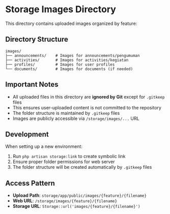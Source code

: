 # Storage Images Directory

This directory contains uploaded images organized by feature:

## Directory Structure
```
images/
├── announcements/    # Images for announcements/pengumuman
├── activities/       # Images for activities/kegiatan
├── profiles/         # Images for user profiles
└── documents/        # Images for documents (if needed)
```

## Important Notes

- All uploaded files in this directory are **ignored by Git** except for `.gitkeep` files
- This ensures user-uploaded content is not committed to the repository
- The folder structure is maintained by `.gitkeep` files
- Images are publicly accessible via `/storage/images/...` URL

## Development

When setting up a new environment:
1. Run `php artisan storage:link` to create symbolic link
2. Ensure proper folder permissions for web server
3. The folder structure will be created automatically by `.gitkeep` files

## Access Pattern

- **Upload Path**: `storage/app/public/images/{feature}/{filename}`
- **Web URL**: `/storage/images/{feature}/{filename}`
- **Storage URL**: `Storage::url('images/{feature}/{filename}')`